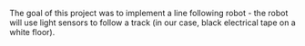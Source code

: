 The goal of this project was to implement a line following robot - the robot will use light sensors to follow a track (in our case, black electrical tape on a white floor).
